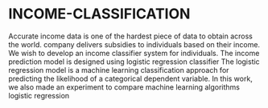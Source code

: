 # INCOME-CLASSIFICATION
Accurate income data is one of the hardest piece of data to obtain across the world. 
company delivers subsidies to individuals based on their income. We wish to develop an income classifier system for individuals.
The income prediction model is designed using logistic regression classifier
The logistic regression model is a machine learning classification approach for predicting the likelihood of a categorical dependent variable.
In this work, we also made an experiment to compare machine learning algorithms logistic regression 
